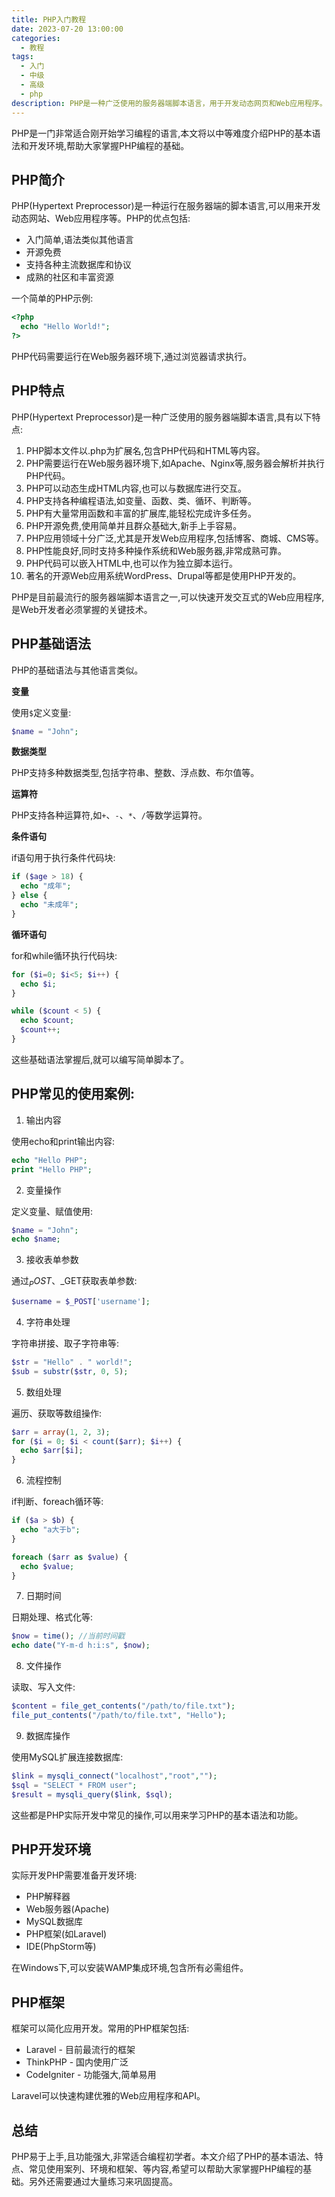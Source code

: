```yaml
---
title: PHP入门教程
date: 2023-07-20 13:00:00
categories:
  - 教程
tags:
  - 入门
  - 中级
  - 高级
  - php
description: PHP是一种广泛使用的服务器端脚本语言，用于开发动态网页和Web应用程序。
---
```


PHP是一门非常适合刚开始学习编程的语言,本文将以中等难度介绍PHP的基本语法和开发环境,帮助大家掌握PHP编程的基础。

## PHP简介

PHP(Hypertext Preprocessor)是一种运行在服务器端的脚本语言,可以用来开发动态网站、Web应用程序等。PHP的优点包括:

- 入门简单,语法类似其他语言
- 开源免费
- 支持各种主流数据库和协议
- 成熟的社区和丰富资源

一个简单的PHP示例:

```php
<?php
  echo "Hello World!";
?>
```

PHP代码需要运行在Web服务器环境下,通过浏览器请求执行。

## PHP特点

PHP(Hypertext Preprocessor)是一种广泛使用的服务器端脚本语言,具有以下特点:

1. PHP脚本文件以.php为扩展名,包含PHP代码和HTML等内容。
2. PHP需要运行在Web服务器环境下,如Apache、Nginx等,服务器会解析并执行PHP代码。
3. PHP可以动态生成HTML内容,也可以与数据库进行交互。
4. PHP支持各种编程语法,如变量、函数、类、循环、判断等。
5. PHP有大量常用函数和丰富的扩展库,能轻松完成许多任务。
6. PHP开源免费,使用简单并且群众基础大,新手上手容易。
7. PHP应用领域十分广泛,尤其是开发Web应用程序,包括博客、商城、CMS等。
8. PHP性能良好,同时支持多种操作系统和Web服务器,非常成熟可靠。
9. PHP代码可以嵌入HTML中,也可以作为独立脚本运行。
10. 著名的开源Web应用系统WordPress、Drupal等都是使用PHP开发的。

PHP是目前最流行的服务器端脚本语言之一,可以快速开发交互式的Web应用程序,是Web开发者必须掌握的关键技术。

## PHP基础语法

PHP的基础语法与其他语言类似。

**变量**

使用`$`定义变量:

```php
$name = "John";
```

**数据类型**

PHP支持多种数据类型,包括字符串、整数、浮点数、布尔值等。

**运算符**

PHP支持各种运算符,如`+`、`-`、`*`、`/`等数学运算符。

**条件语句** 

if语句用于执行条件代码块:

```php
if ($age > 18) {
  echo "成年";
} else {
  echo "未成年"; 
}
```

**循环语句**

for和while循环执行代码块:

```php
for ($i=0; $i<5; $i++) {
  echo $i;
}

while ($count < 5) {
  echo $count;
  $count++; 
}
```

这些基础语法掌握后,就可以编写简单脚本了。

## PHP常见的使用案例:

1. 输出内容

使用echo和print输出内容:

```php
echo "Hello PHP";
print "Hello PHP"; 
```

2. 变量操作

定义变量、赋值使用:

```php
$name = "John";
echo $name;
```

3. 接收表单参数

通过$_POST、$_GET获取表单参数:

```php
$username = $_POST['username'];
```

4. 字符串处理

字符串拼接、取子字符串等:

```php
$str = "Hello" . " world!";
$sub = substr($str, 0, 5); 
```

5. 数组处理

遍历、获取等数组操作:

```php
$arr = array(1, 2, 3);
for ($i = 0; $i < count($arr); $i++) {
  echo $arr[$i];
}
```

6. 流程控制

if判断、foreach循环等:

```php
if ($a > $b) {
  echo "a大于b"; 
}

foreach ($arr as $value) {
  echo $value;
}
```

7. 日期时间

日期处理、格式化等:

```php
$now = time(); //当前时间戳
echo date("Y-m-d h:i:s", $now);
```

8. 文件操作  

读取、写入文件:

```php
$content = file_get_contents("/path/to/file.txt");
file_put_contents("/path/to/file.txt", "Hello"); 
```

9. 数据库操作

使用MySQL扩展连接数据库:

```php
$link = mysqli_connect("localhost","root","");
$sql = "SELECT * FROM user";
$result = mysqli_query($link, $sql);
```

这些都是PHP实际开发中常见的操作,可以用来学习PHP的基本语法和功能。

## PHP开发环境

实际开发PHP需要准备开发环境:

- PHP解释器
- Web服务器(Apache) 
- MySQL数据库 
- PHP框架(如Laravel)
- IDE(PhpStorm等)

在Windows下,可以安装WAMP集成环境,包含所有必需组件。

## PHP框架

框架可以简化应用开发。常用的PHP框架包括:

- Laravel - 目前最流行的框架
- ThinkPHP - 国内使用广泛
- CodeIgniter - 功能强大,简单易用

Laravel可以快速构建优雅的Web应用程序和API。

## 总结

PHP易于上手,且功能强大,非常适合编程初学者。本文介绍了PHP的基本语法、特点、常见使用案列、环境和框架、等内容,希望可以帮助大家掌握PHP编程的基础。另外还需要通过大量练习来巩固提高。
